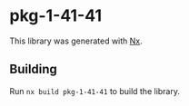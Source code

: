 # pkg-1-41-41

This library was generated with [Nx](https://nx.dev).

## Building

Run `nx build pkg-1-41-41` to build the library.
